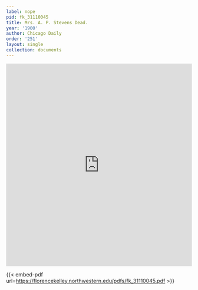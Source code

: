 ```yaml
---
label: nope
pid: fk_31110045
title: Mrs. A. P. Stevens Dead.
year: '1900'
author: Chicago Daily
order: '251'
layout: single
collection: documents
---
```

<iframe src="https://northwestern.app.box.com/embed/s/4p30lvckitp1yf3hmsjp1wg7vxn0x9x6?sortColumn=date&view=list" width="100%" height="550" frameborder="0" allowfullscreen webkitallowfullscreen msallowfullscreen></iframe>


{{< embed-pdf url=https://florencekelley.northwestern.edu/pdfs/fk_31110045.pdf >}}